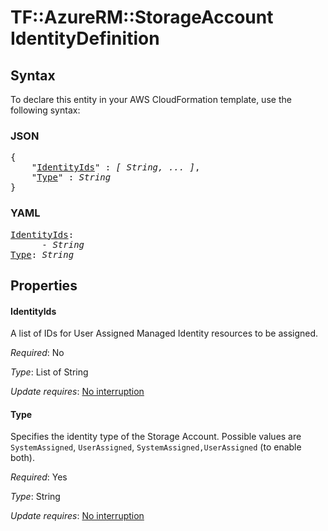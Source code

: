 # TF::AzureRM::StorageAccount IdentityDefinition

## Syntax

To declare this entity in your AWS CloudFormation template, use the following syntax:

### JSON

<pre>
{
    "<a href="#identityids" title="IdentityIds">IdentityIds</a>" : <i>[ String, ... ]</i>,
    "<a href="#type" title="Type">Type</a>" : <i>String</i>
}
</pre>

### YAML

<pre>
<a href="#identityids" title="IdentityIds">IdentityIds</a>: <i>
      - String</i>
<a href="#type" title="Type">Type</a>: <i>String</i>
</pre>

## Properties

#### IdentityIds

A list of IDs for User Assigned Managed Identity resources to be assigned.

_Required_: No

_Type_: List of String

_Update requires_: [No interruption](https://docs.aws.amazon.com/AWSCloudFormation/latest/UserGuide/using-cfn-updating-stacks-update-behaviors.html#update-no-interrupt)

#### Type

Specifies the identity type of the Storage Account. Possible values are `SystemAssigned`, `UserAssigned`, `SystemAssigned,UserAssigned` (to enable both).

_Required_: Yes

_Type_: String

_Update requires_: [No interruption](https://docs.aws.amazon.com/AWSCloudFormation/latest/UserGuide/using-cfn-updating-stacks-update-behaviors.html#update-no-interrupt)


